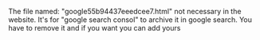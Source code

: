 The file named: "google55b94437eeedcee7.html" not necessary in the website.
It's for "google search consol" to archive it in google search.
You have to remove it and if you want you can add yours
